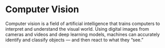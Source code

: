 # Computer Vision

Computer vision is a field of artificial intelligence that trains computers to interpret and understand the visual world. Using digital images from cameras and videos and deep learning models, machines can accurately identify and classify objects — and then react to what they “see.”
